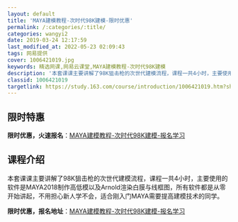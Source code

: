```yaml
---
layout: default
title: 'MAYA建模教程-次时代98K建模-限时优惠'
permalink: /:categories/:title/
categories: wangyi2
date: 2019-03-24 12:17:59
last_modified_at: 2022-05-23 02:09:43
tags: 网易提供
cover: 1006421019.jpg
keywords: 精选网课,网易云课堂,MAYA建模教程-次时代98K建模
description: '本套课课主要讲解了98K狙击枪的次世代建模流程，课程一共4小时，主要使用的软件是MAYA2018制作高低模以及Arnol'
classid: 1006421019
targetlink: https://study.163.com/course/introduction/1006421019.htm?share=1&shareId=1025206652&utm_campaign=share&utm_medium=iphoneShare&utm_source=&utm_u=1025206652
---
```


## 限时特惠

**限时优惠，火速报名**：[MAYA建模教程-次时代98K建模-报名学习](https://study.163.com/course/introduction/1006421019.htm?share=1&shareId=1025206652&utm_campaign=share&utm_medium=iphoneShare&utm_source=&utm_u=1025206652)

## 课程介绍

本套课课主要讲解了98K狙击枪的次世代建模流程，课程一共4小时，主要使用的软件是MAYA2018制作高低模以及Arnold渲染白膜与线框图，所有软件都是从零开始讲起，不用担心新人学不会，适合刚入门MAYA需要提高建模技术的同学。

**限时优惠，报名地址**：[MAYA建模教程-次时代98K建模-报名学习](https://study.163.com/course/introduction/1006421019.htm?share=1&shareId=1025206652&utm_campaign=share&utm_medium=iphoneShare&utm_source=&utm_u=1025206652)

